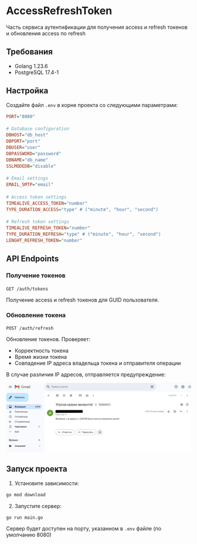 # AccessRefreshToken
Часть сервиса аутентификации для получения access и refresh токенов и обновления access по refresh

## Требования

- Golang 1.23.6
- PostgreSQL 17.4-1

## Настройка

Создайте файл `.env` в корне проекта со следующими параметрами:

```ini
PORT="8080"

# Database configuration
DBHOST="db_host"
DBPORT="port"
DBUSER="user"
DBPASSWORD="password"
DBNAME="db_name"
SSLMODEDB="disable"

# Email settings
EMAIL_SMTP="email"

# Access token settings
TIMEALIVE_ACCESS_TOKEN="number"
TYPE_DURATION_ACCESS="type" # ("minute", "hour", "second")

# Refresh token settings
TIMEALIVE_REFRESH_TOKEN="number"
TYPE_DURATION_REFRESH="type" # ("minute", "hour", "second")
LENGHT_REFRESH_TOKEN="number"
```

## API Endpoints

### Получение токенов

`GET /auth/tokens`

Получение access и refresh токенов для GUID пользователя.

### Обновление токена

`POST /auth/refresh`

Обновление токенов. Проверяет:
- Корректность токена
- Время жизни токена
- Совпадение IP адреса владельца токена и отправителя операции

В случае различия IP адресов, отправляется предупреждение:

![Email Notification](readme_data/test_email_notify.png)

## Запуск проекта

1. Установите зависимости:
```bash
go mod download
```

2. Запустите сервер:
```bash
go run main.go
```

Сервер будет доступен на порту, указанном в `.env` файле (по умолчанию 8080)
